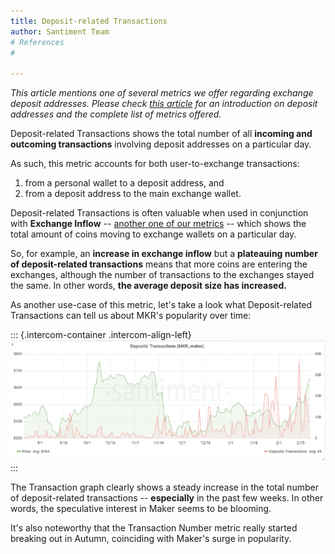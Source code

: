 ```yaml
---
title: Deposit-related Transactions
author: Santiment Team
# References
#

---
```


*This article mentions one of several metrics we offer regarding
exchange deposit addresses. Please check* [*this
article*](/intercom-articles/metrics-explained/sangraphs/metrics-about-deposit-addresses)
*for an introduction on deposit addresses and the complete list of
metrics offered.*

Deposit-related Transactions shows the total number of all **incoming
and outcoming transactions** involving deposit addresses on a particular
day.

As such, this metric accounts for both user-to-exchange transactions:

1.  from a personal wallet to a deposit address, and
2.  from a deposit address to the main exchange wallet.

Deposit-related Transactions is often valuable when used in conjunction
with **Exchange Inflow** -- [another one of our
metrics](/intercom-articles/metrics-explained/sangraphs/metric-exchange-flow)
-- which shows the total amount of coins moving to exchange wallets on a
particular day.

So, for example, an **increase in exchange inflow** but a **plateauing
number of deposit-related transactions** means that more coins are
entering the exchanges, although the number of transactions to the
exchanges stayed the same. In other words, **the average deposit size
has increased.**

As another use-case of this metric, let's take a look what
Deposit-related Transactions can tell us about MKR's popularity over
time:

::: {.intercom-container .intercom-align-left}
[![](maker-768x294.png)](https://santiment.net/wp-content/uploads/2019/02/maker.png)
:::

The Transaction graph clearly shows a steady increase in the total
number of deposit-related transactions -- **especially** in the past few
weeks. In other words, the speculative interest in Maker seems to be
blooming.

It's also noteworthy that the Transaction Number metric really started
breaking out in Autumn, coinciding with Maker's surge in popularity.
